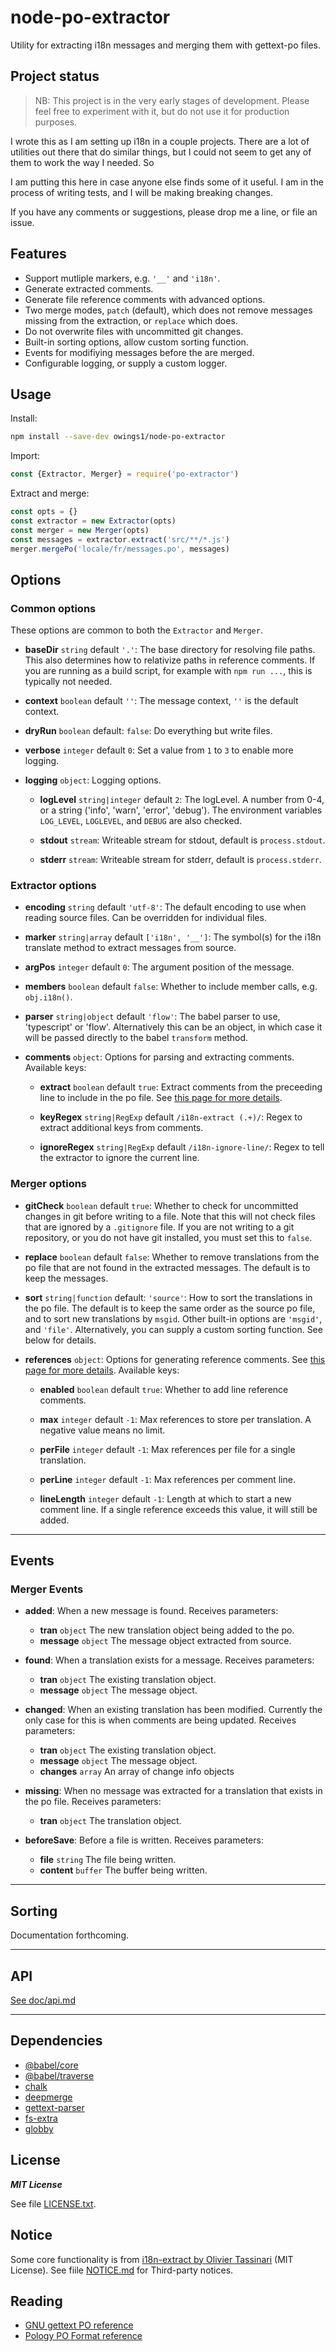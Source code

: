 # node-po-extractor

Utility for extracting i18n messages and merging them with gettext-po files.

## Project status

> NB: This project is in the very early stages of development. Please feel free
> to experiment with it, but do not use it for production purposes.

I wrote this as I am setting up i18n in a couple projects. There are a lot of
utilities out there that do similar things, but I could not seem to get any of
them to work the way I needed. So 

I am putting this here in case anyone else finds some of it useful.
I am in the process of writing tests, and I will be making breaking changes.

If you have any comments or suggestions, please drop me a line, or file an issue.

## Features

- Support mutliple markers, e.g. `'__'` and `'i18n'`.
- Generate extracted comments.
- Generate file reference comments with advanced options.
- Two merge modes, `patch` (default), which does not remove messages missing
    from the extraction, or `replace` which does.
- Do not overwrite files with uncommitted git changes.
- Built-in sorting options, allow custom sorting function.
- Events for modifiying messages before the are merged.
- Configurable logging, or supply a custom logger.

## Usage

Install:

```bash
npm install --save-dev owings1/node-po-extractor
```

Import:

```javascript
const {Extractor, Merger} = require('po-extractor')
```

Extract and merge:

```javascript
const opts = {}
const extractor = new Extractor(opts)
const merger = new Merger(opts)
const messages = extractor.extract('src/**/*.js')
merger.mergePo('locale/fr/messages.po', messages)
```

## Options

### Common options

These options are common to both the `Extractor` and `Merger`.

- **baseDir** `string` default `'.'`: The base directory for resolving file paths.
    This also determines how to relativize paths in reference comments. If you are running
    as a build script, for example with `npm run ...`, this is typically not needed.

- **context** `boolean` default `''`: The message context, `''` is the default context.

- **dryRun** `boolean` default: `false`: Do everything but write files.

- **verbose** `integer` default `0`: Set a value from `1` to `3` to enable more logging.

- **logging** `object`: Logging options.

    - **logLevel** `string|integer` default `2`: The logLevel. A number from 0-4, or a string
    ('info', 'warn', 'error', 'debug'). The environment variables `LOG_LEVEL`, `LOGLEVEL`, and
    `DEBUG` are also checked.

    - **stdout** `stream`: Writeable stream for stdout, default is `process.stdout`.

    - **stderr** `stream`: Writeable stream for stderr, default is `process.stderr`.

### Extractor options

- **encoding** `string` default `'utf-8'`: The default encoding to use when reading source files.
    Can be overridden for individual files.

- **marker** `string|array` default `['i18n', '__']`: The symbol(s) for the i18n translate method
    to extract messages from source.

- **argPos** `integer` default `0`: The argument position of the message.

- **members** `boolean` default `false`: Whether to include member calls, e.g. `obj.i18n()`.

- **parser** `string|object` default `'flow'`: The babel parser to use, 'typescript' or 'flow'.
    Alternatively this can be an object, in which case it will be passed directly to the babel
    `transform` method.

- **comments** `object`: Options for parsing and extracting comments. Available keys:

    - **extract** `boolean` default `true`: Extract comments from the preceeding line to include
    in the po file. See [this page for more details][po-ref].

    - **keyRegex** `string|RegExp` default `/i18n-extract (.+)/`: Regex to extract additional
    keys from comments.

    - **ignoreRegex** `string|RegExp` default `/i18n-ignore-line/`: Regex to tell the extractor
    to ignore the current line.

### Merger options

- **gitCheck** `boolean` default `true`: Whether to check for uncommitted changes in git before
    writing to a file. Note that this will not check files that are ignored by a `.gitignore` file.
    If you are not writing to a git repository, or you do not have git installed, you must set this
    to `false`.

- **replace** `boolean` default `false`: Whether to remove translations from the po file that
    are not found in the extracted messages. The default is to keep the messages.

- **sort** `string|function` default: `'source'`: How to sort the translations in the po file.
    The default is to keep the same order as the source po file, and to sort new translations by `msgid`.
    Other built-in options are `'msgid'`, and `'file'`. Alternatively, you can supply a custom sorting function.
    See below for details.

- **references** `object`: Options for generating reference comments. See [this page for more details][po-ref].
    Available keys:

    - **enabled** `boolean` default `true`: Whether to add line reference comments.

    - **max** `integer` default `-1`: Max references to store per translation. A negative value means no limit.

    - **perFile** `integer` default `-1`: Max references per file for a single translation.

    - **perLine** `integer` default `-1`: Max references per comment line.

    - **lineLength** `integer` default `-1`: Length at which to start a new comment line. If a single
    reference exceeds this value, it will still be added.

-------------

## Events

### Merger Events

- **added**: When a new message is found. Receives parameters:
    - **tran** `object` The new translation object being added to the po.
    - **message** `object` The message object extracted from source.

- **found**: When a translation exists for a message. Receives parameters:
    - **tran** `object` The existing translation object.
    - **message** `object` The message object.

- **changed**: When an existing translation has been modified. Currently the only
    case for this is when comments are being updated. Receives parameters:
    - **tran** `object` The existing translation object.
    - **message** `object` The message object.
    - **changes** `array` An array of change info objects

- **missing**: When no message was extracted for a translation that exists in the
    po file. Receives parameters:
    - **tran** `object` The translation object.

- **beforeSave**: Before a file is written. Receives parameters:
    - **file** `string` The file being written.
    - **content** `buffer` The buffer being written.

-------------

## Sorting

Documentation forthcoming.

-------------

## API

[See doc/api.md][api]

-------------

## Dependencies

- [@babel/core](https://www.npmjs.com/package/@babel/core)
- [@babel/traverse](https://www.npmjs.com/package/@babel/traverse)
- [chalk](https://www.npmjs.com/package/chalk)
- [deepmerge](https://www.npmjs.com/package/deepmerge)
- [gettext-parser](https://www.npmjs.com/package/gettext-parser)
- [fs-extra](https://www.npmjs.com/package/fs-extra)
- [globby](https://www.npmjs.com/package/globby)

## License

***MIT License***

See file [LICENSE.txt](LICENSE.txt).

## Notice

Some core functionality is from [i18n-extract by Olivier Tassinari][i18n-extract]
(MIT License). See fiile [NOTICE.md](NOTICE.md) for Third-party notices.

## Reading

- [GNU gettext PO reference][po-ref]
- [Pology PO Format reference][pology]

[api]: doc/api.md
[i18n-extract]: https://www.npmjs.com/package/i18n-extract
[logger]: src/logger.js
[po-ref]: https://www.gnu.org/software/gettext/manual/html_node/PO-Files.html
[pology]: http://pology.nedohodnik.net/doc/user/en_US/ch-poformat.html